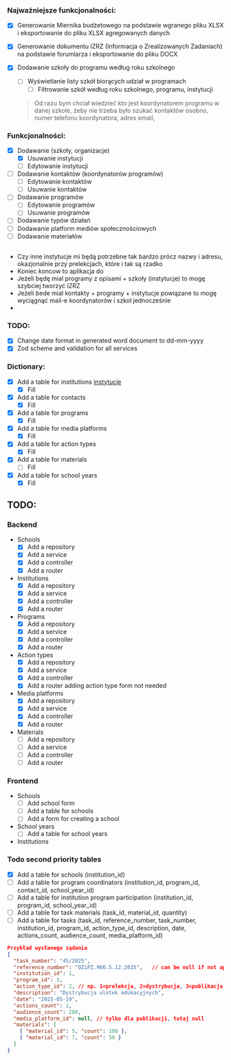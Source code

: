 ### Najważniejsze funkcjonalności:

- [x] Generowanie Miernika budżetowego na podstawie wgranego pliku XLSX i eksportowanie do pliku XLSX agregowanych danych
- [x] Generowanie dokumentu IZRZ (Informacja o Zrealizowanych Zadaniach) na podstawie forumlarza i eksportowanie do pliku DOCX
- [x] Dodawanie szkoły do programu według roku szkolnego

  - [ ] Wyświetlanie listy szkół biorących udział w programach
    - [ ] Filtrowanie szkół według roku szkolnego, programu, instytucji

  > Od razu bym chciał wiedzieć kto jest koordynatorem programu w danej szkole, żeby nie trzeba było szukać kontaktów osobno, numer telefonu koordynatora, adres email,

### Funkcjonalności:

- [x] Dodawanie (szkoły, organizacje)
  - [x] Usuwanie instytucji
  - [ ] Edytowanie instytucji
- [ ] Dodawanie kontaktów (koordynatorów programów)
  - [ ] Edytowanie kontaktów
  - [ ] Usuwanie kontaktów
- [ ] Dodawanie programów
  - [ ] Edytowanie programów
  - [ ] Usuwanie programów
- [ ] Dodawanie typów działań
- [ ] Dodawanie platform mediów społecznościowych
- [ ] Dodawanie materiałów

##

- Czy inne instytucje mi będą potrzebne tak bardzo prócz nazwy i adresu, okazjonalnie przy prelekcjach, które i tak są rzadko
- Koniec koncow to aplikacja do
- Jeżeli będę mial programy z opisami + szkoły (instytucje) to mogę szybciej tworzyć IZRZ
- Jeżeli bede mial kontakty + programy + instytucje powiązane to mogę wyciągnąć mail-e koordynatorów i szkol jednocześnie
-

### TODO:

- [x] Change date format in generated word document to dd-mm-yyyy
- [x] Zod scheme and validation for all services

### Dictionary:

- [x] Add a table for institutions [instytucje](#instytucje)
  - [x] Fill
- [x] Add a table for contacts
  - [x] Fill
- [x] Add a table for programs
  - [x] Fill
- [x] Add a table for media platforms
  - [x] Fill
- [x] Add a table for action types
  - [x] Fill
- [x] Add a table for materials
  - [ ] Fill
- [x] Add a table for school years
  - [x] Fill

## TODO:

### Backend

- Schools
  - [x] Add a repository
  - [x] Add a service
  - [x] Add a controller
  - [x] Add a router
- Institutions
  - [x] Add a repository
  - [x] Add a service
  - [x] Add a controller
  - [x] Add a router
- Programs
  - [x] Add a repository
  - [x] Add a service
  - [x] Add a controller
  - [x] Add a router
- Action types
  - [x] Add a repository
  - [x] Add a service
  - [x] Add a controller
  - [x] Add a router
        adding action type form not needed
- Media platforms
  - [x] Add a repository
  - [x] Add a service
  - [x] Add a controller
  - [x] Add a router
- Materials
  - [ ] Add a repository
  - [ ] Add a service
  - [ ] Add a controller
  - [ ] Add a router

### Frontend

- Schools
  - [ ] Add school form
  - [ ] Add a table for schools
  - [ ] Add a form for creating a school
- School years
  - [ ] Add a table for school years
- Institutions

### Todo second priority tables

- [x] Add a table for schools (institution_id)
- [ ] Add a table for program coordinators (institution_id, program_id, contact_id, school_year_id)
- [ ] Add a table for institution program participation (institution_id, program_id, school_year_id)
- [ ] Add a table for task materials (task_id, material_id, quantity)
- [ ] Add a table for tasks (task_id, reference_number, task_number, institution_id, program_id, action_type_id, description, date, actions_count, audience_count, media_platform_id)

```json
Przykład wysłanego ządania
{
  "task_number": "45/2025",
  "reference_number": "OZiPZ.966.5.12.2025",   // can be null if not applicable, e.g., in cases of distribution where IZRZ is not created
  "institution_id": 1,
  "program_id": 3,
  "action_type_id": 2, // np. 1=prelekcja, 2=dystrybucja, 3=publikacja
  "description": "Dystrybucja ulotek edukacyjnych",
  "date": "2025-05-19",
  "actions_count": 1,
  "audience_count": 200,
  "media_platform_id": null, // tylko dla publikacji, tutaj null
  "materials": [
    { "material_id": 5, "count": 100 },
    { "material_id": 7, "count": 50 }
  ]
}
```
